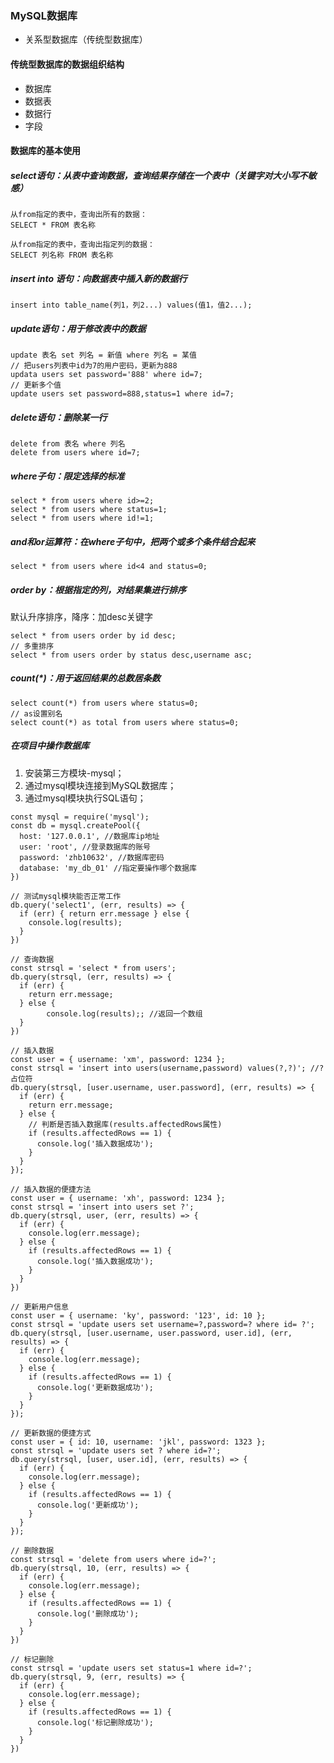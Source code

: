 ### MySQL数据库

- 关系型数据库（传统型数据库）

#### 传统型数据库的数据组织结构

* 数据库
* 数据表
* 数据行
* 字段

#### 数据库的基本使用

##### select语句：从表中查询数据，查询结果存储在一个表中（关键字对大小写不敏感）

``` 
从from指定的表中，查询出所有的数据：
SELECT * FROM 表名称

从from指定的表中，查询出指定列的数据：
SELECT 列名称 FROM 表名称 
```

##### insert into 语句：向数据表中插入新的数据行

``` 
insert into table_name(列1，列2...) values(值1，值2...);
```

##### update语句：用于修改表中的数据

``` 
update 表名 set 列名 = 新值 where 列名 = 某值
// 把users列表中id为7的用户密码，更新为888
updata users set password='888' where id=7;
// 更新多个值
update users set password=888,status=1 where id=7;
```

##### delete语句：删除某一行

``` 
delete from 表名 where 列名
delete from users where id=7;
```

##### where子句：限定选择的标准

``` 
select * from users where id>=2;
select * from users where status=1;
select * from users where id!=1;
```

##### and和or运算符：在where子句中，把两个或多个条件结合起来

``` 
select * from users where id<4 and status=0;
```

##### order by：根据指定的列，对结果集进行排序

默认升序排序，降序：加desc关键字

``` 
select * from users order by id desc;
// 多重排序
select * from users order by status desc,username asc;
```

##### count(*)：用于返回结果的总数居条数

``` 
select count(*) from users where status=0;
// as设置别名
select count(*) as total from users where status=0;
```

##### 在项目中操作数据库

1. 安装第三方模块-mysql；
2. 通过mysql模块连接到MySQL数据库；
3. 通过mysql模块执行SQL语句；

``` 
const mysql = require('mysql');
const db = mysql.createPool({
  host: '127.0.0.1', //数据库ip地址
  user: 'root', //登录数据库的账号
  password: 'zhb10632', //数据库密码
  database: 'my_db_01' //指定要操作哪个数据库
})

// 测试mysql模块能否正常工作
db.query('select1', (err, results) => {
  if (err) { return err.message } else {
    console.log(results);
  }
})

// 查询数据
const strsql = 'select * from users';
db.query(strsql, (err, results) => {
  if (err) {
    return err.message;
  } else {
        console.log(results);; //返回一个数组
  }
})

// 插入数据
const user = { username: 'xm', password: 1234 };
const strsql = 'insert into users(username,password) values(?,?)'; //?占位符
db.query(strsql, [user.username, user.password], (err, results) => {
  if (err) {
    return err.message;
  } else {
    // 判断是否插入数据库(results.affectedRows属性)
    if (results.affectedRows == 1) {
      console.log('插入数据成功');
    }
  }
});

// 插入数据的便捷方法
const user = { username: 'xh', password: 1234 };
const strsql = 'insert into users set ?';
db.query(strsql, user, (err, results) => {
  if (err) {
    console.log(err.message);
  } else {
    if (results.affectedRows == 1) {
      console.log('插入数据成功');
    }
  }
})

// 更新用户信息
const user = { username: 'ky', password: '123', id: 10 };
const strsql = 'update users set username=?,password=? where id= ?';
db.query(strsql, [user.username, user.password, user.id], (err, results) => {
  if (err) {
    console.log(err.message);
  } else {
    if (results.affectedRows == 1) {
      console.log('更新数据成功');
    }
  }
});

// 更新数据的便捷方式
const user = { id: 10, username: 'jkl', password: 1323 };
const strsql = 'update users set ? where id=?';
db.query(strsql, [user, user.id], (err, results) => {
  if (err) {
    console.log(err.message);
  } else {
    if (results.affectedRows == 1) {
      console.log('更新成功');
    }
  }
});

// 删除数据
const strsql = 'delete from users where id=?';
db.query(strsql, 10, (err, results) => {
  if (err) {
    console.log(err.message);
  } else {
    if (results.affectedRows == 1) {
      console.log('删除成功');
    }
  }
})

// 标记删除
const strsql = 'update users set status=1 where id=?';
db.query(strsql, 9, (err, results) => {
  if (err) {
    console.log(err.message);
  } else {
    if (results.affectedRows == 1) {
      console.log('标记删除成功');
    }
  }
})
```



